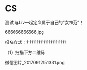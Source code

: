 # CS
测试
与Liv一起定义属于自己的“女神范”！

666666666666.jpg



报名方式：11111111111111111111111

（1）扫描下方二维码

微信图片_20170912151331.png

